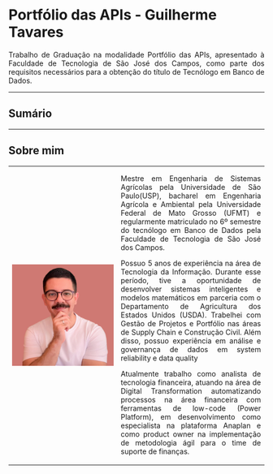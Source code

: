 <h1>Portfólio das APIs - Guilherme Tavares</h1>
<p align="justify">Trabalho de Graduação na modalidade Portfólio das APIs,
apresentado à Faculdade de Tecnologia de São José dos Campos,
como parte dos requisitos necessários para a obtenção do título de Tecnólogo em Banco de Dados.</p>
<hr>
<h2>Sumário</h2>
<hr>
<h2>Sobre mim</h2>
<table>
  <tr>
    <td width="200px">
    <img src="https://github.com/GabrielSG20/API4Sem2021/blob/documentation/images/GuilhermeTavares.png" align= "center"></img>
    </td>
    <td>
    <p align="justify">Mestre em Engenharia de Sistemas Agrícolas pela Universidade de São Paulo(USP), bacharel em Engenharia Agrícola e Ambiental
    pela Universidade Federal de Mato Grosso (UFMT) e regularmente matriculado no 6º semestre do tecnólogo em Banco de Dados pela Faculdade 
    de Tecnologia de São José dos Campos.</p>
    <p align="justify">Possuo 5 anos de experiência na área de Tecnologia da Informação. Durante esse período, tive a oportunidade de desenvolver
    sistemas inteligentes e modelos matemáticos em parceria com o Departamento de Agricultura dos Estados Unidos (USDA). Trabelhei com Gestão de Projetos 
    e Portfólio nas áreas de Supply Chain e Construção Civil. Além disso, possuo experiência em análise e governança de dados em system reliability e data quality</p>
    <p align="justify">Atualmente trabalho como analista de tecnologia financeira, atuando na área de Digital Transformation automatizando processos na área financeira 
    com ferramentas de low-code (Power Platform), em desenvolvimento como especialista na plataforma Anaplan e como product owner na implementação de metodologia
    ágil para o time de suporte de finanças.</p>
    </td>
</table>


